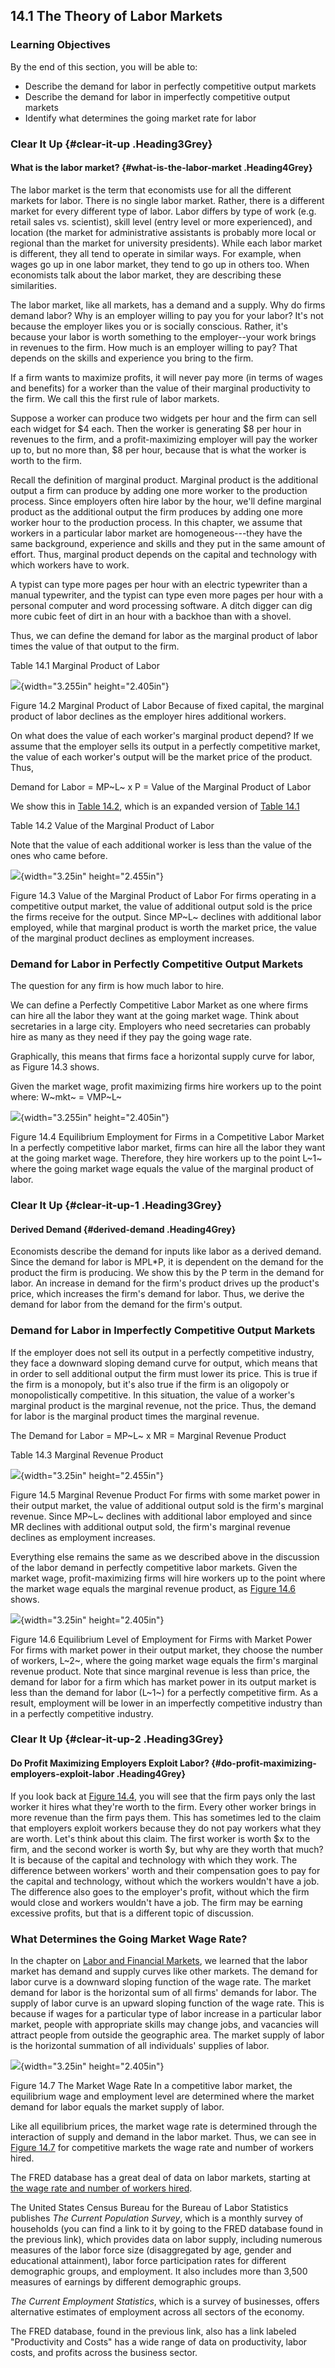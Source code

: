 ## 14.1 The Theory of Labor Markets

### Learning Objectives

By the end of this section, you will be able to:

-   Describe the demand for labor in perfectly competitive output
    markets
-   Describe the demand for labor in imperfectly competitive output
    markets
-   Identify what determines the going market rate for labor

### Clear It Up {#clear-it-up .Heading3Grey}

#### What is the labor market? {#what-is-the-labor-market .Heading4Grey}

The labor market is the term that economists use for all the different
markets for labor. There is no single labor market. Rather, there is a
different market for every different type of labor. Labor differs by
type of work (e.g. retail sales vs. scientist), skill level (entry level
or more experienced), and location (the market for administrative
assistants is probably more local or regional than the market for
university presidents). While each labor market is different, they all
tend to operate in similar ways. For example, when wages go up in one
labor market, they tend to go up in others too. When economists talk
about the labor market, they are describing these similarities.

The labor market, like all markets, has a demand and a supply. Why do
firms demand labor? Why is an employer willing to pay you for your
labor? It's not because the employer likes you or is socially conscious.
Rather, it's because your labor is worth something to the
employer\--your work brings in revenues to the firm. How much is an
employer willing to pay? That depends on the skills and experience you
bring to the firm.

If a firm wants to maximize profits, it will never pay more (in terms of
wages and benefits) for a worker than the value of their marginal
productivity to the firm. We call this the first rule of labor markets.

Suppose a worker can produce two widgets per hour and the firm can sell
each widget for \$4 each. Then the worker is generating \$8 per hour in
revenues to the firm, and a profit-maximizing employer will pay the
worker up to, but no more than, \$8 per hour, because that is what the
worker is worth to the firm.

Recall the definition of marginal product. Marginal product is the
additional output a firm can produce by adding one more worker to the
production process. Since employers often hire labor by the hour, we'll
define marginal product as the additional output the firm produces by
adding one more worker hour to the production process. In this chapter,
we assume that workers in a particular labor market are
homogeneous---they have the same background, experience and skills and
they put in the same amount of effort. Thus, marginal product depends on
the capital and technology with which workers have to work.

A typist can type more pages per hour with an electric typewriter than a
manual typewriter, and the typist can type even more pages per hour with
a personal computer and word processing software. A ditch digger can dig
more cubic feet of dirt in an hour with a backhoe than with a shovel.

Thus, we can define the demand for labor as the marginal product of
labor times the value of that output to the firm.

Table 14.1 Marginal Product of Labor

![](media/14-1-the-theory-of-labor-markets_rId24.jpeg){width="3.255in" height="2.405in"}

Figure 14.2 Marginal Product of Labor Because of fixed capital, the
marginal product of labor declines as the employer hires additional
workers.

On what does the value of each worker's marginal product depend? If we
assume that the employer sells its output in a perfectly competitive
market, the value of each worker's output will be the market price of
the product. Thus,

Demand for Labor = MP~L~ x P = Value of the Marginal Product of Labor

We show this in [Table 14.2](#eip-258), which is an expanded version of
[Table 14.1](#eip-147)

Table 14.2 Value of the Marginal Product of Labor

Note that the value of each additional worker is less than the value of
the ones who came before.

![](media/14-1-the-theory-of-labor-markets_rId27.jpeg){width="3.25in" height="2.455in"}

Figure 14.3 Value of the Marginal Product of Labor For firms operating
in a competitive output market, the value of additional output sold is
the price the firms receive for the output. Since MP~L~ declines with
additional labor employed, while that marginal product is worth the
market price, the value of the marginal product declines as employment
increases.

### Demand for Labor in Perfectly Competitive Output Markets

The question for any firm is how much labor to hire.

We can define a Perfectly Competitive Labor Market as one where firms
can hire all the labor they want at the going market wage. Think about
secretaries in a large city. Employers who need secretaries can probably
hire as many as they need if they pay the going wage rate.

Graphically, this means that firms face a horizontal supply curve for
labor, as Figure 14.3 shows.

Given the market wage, profit maximizing firms hire workers up to the
point where: W~mkt~ = VMP~L~

![](media/14-1-the-theory-of-labor-markets_rId31.jpeg){width="3.255in" height="2.405in"}

Figure 14.4 Equilibrium Employment for Firms in a Competitive Labor
Market In a perfectly competitive labor market, firms can hire all the
labor they want at the going market wage. Therefore, they hire workers
up to the point L~1~ where the going market wage equals the value of the
marginal product of labor.

### Clear It Up {#clear-it-up-1 .Heading3Grey}

#### Derived Demand {#derived-demand .Heading4Grey}

Economists describe the demand for inputs like labor as a derived
demand. Since the demand for labor is MPL\*P, it is dependent on the
demand for the product the firm is producing. We show this by the P term
in the demand for labor. An increase in demand for the firm's product
drives up the product's price, which increases the firm's demand for
labor. Thus, we derive the demand for labor from the demand for the
firm's output.

### Demand for Labor in Imperfectly Competitive Output Markets

If the employer does not sell its output in a perfectly competitive
industry, they face a downward sloping demand curve for output, which
means that in order to sell additional output the firm must lower its
price. This is true if the firm is a monopoly, but it's also true if the
firm is an oligopoly or monopolistically competitive. In this situation,
the value of a worker's marginal product is the marginal revenue, not
the price. Thus, the demand for labor is the marginal product times the
marginal revenue.

The Demand for Labor = MP~L~ x MR = Marginal Revenue Product

Table 14.3 Marginal Revenue Product

![](media/14-1-the-theory-of-labor-markets_rId38.jpeg){width="3.25in" height="2.455in"}

Figure 14.5 Marginal Revenue Product For firms with some market power in
their output market, the value of additional output sold is the firm's
marginal revenue. Since MP~L~ declines with additional labor employed
and since MR declines with additional output sold, the firm's marginal
revenue declines as employment increases.

Everything else remains the same as we described above in the discussion
of the labor demand in perfectly competitive labor markets. Given the
market wage, profit-maximizing firms will hire workers up to the point
where the market wage equals the marginal revenue product, as [Figure
14.6](#CNX_Econ2e_C15_009) shows.

![](media/14-1-the-theory-of-labor-markets_rId41.jpeg){width="3.25in" height="2.405in"}

Figure 14.6 Equilibrium Level of Employment for Firms with Market Power
For firms with market power in their output market, they choose the
number of workers, L~2~, where the going market wage equals the firm's
marginal revenue product. Note that since marginal revenue is less than
price, the demand for labor for a firm which has market power in its
output market is less than the demand for labor (L~1~) for a perfectly
competitive firm. As a result, employment will be lower in an
imperfectly competitive industry than in a perfectly competitive
industry.

### Clear It Up {#clear-it-up-2 .Heading3Grey}

#### Do Profit Maximizing Employers Exploit Labor? {#do-profit-maximizing-employers-exploit-labor .Heading4Grey}

If you look back at [Figure 14.4](#CNX_Econ_C15_003), you will see that
the firm pays only the last worker it hires what they're worth to the
firm. Every other worker brings in more revenue than the firm pays them.
This has sometimes led to the claim that employers exploit workers
because they do not pay workers what they are worth. Let's think about
this claim. The first worker is worth \$x to the firm, and the second
worker is worth \$y, but why are they worth that much? It is because of
the capital and technology with which they work. The difference between
workers' worth and their compensation goes to pay for the capital and
technology, without which the workers wouldn't have a job. The
difference also goes to the employer's profit, without which the firm
would close and workers wouldn't have a job. The firm may be earning
excessive profits, but that is a different topic of discussion.

### What Determines the Going Market Wage Rate?

In the chapter on [Labor and Financial
Markets](http://openstax.org/books/principles-microeconomics-3e/pages/4-introduction-to-labor-and-financial-markets),
we learned that the labor market has demand and supply curves like other
markets. The demand for labor curve is a downward sloping function of
the wage rate. The market demand for labor is the horizontal sum of all
firms' demands for labor. The supply of labor curve is an upward sloping
function of the wage rate. This is because if wages for a particular
type of labor increase in a particular labor market, people with
appropriate skills may change jobs, and vacancies will attract people
from outside the geographic area. The market supply of labor is the
horizontal summation of all individuals' supplies of labor.

![](media/14-1-the-theory-of-labor-markets_rId48.jpeg){width="3.25in" height="2.405in"}

Figure 14.7 The Market Wage Rate In a competitive labor market, the
equilibrium wage and employment level are determined where the market
demand for labor equals the market supply of labor.

Like all equilibrium prices, the market wage rate is determined through
the interaction of supply and demand in the labor market. Thus, we can
see in [Figure 14.7](#CNX_Econ_C15_010) for competitive markets the wage
rate and number of workers hired.

The FRED database has a great deal of data on labor markets, starting at
[the wage rate and number of workers
hired](https://openstax.org/l/cat10).

The United States Census Bureau for the Bureau of Labor Statistics
publishes *The Current Population Survey*, which is a monthly survey of
households (you can find a link to it by going to the FRED database
found in the previous link), which provides data on labor supply,
including numerous measures of the labor force size (disaggregated by
age, gender and educational attainment), labor force participation rates
for different demographic groups, and employment. It also includes more
than 3,500 measures of earnings by different demographic groups.

*The Current Employment Statistics*, which is a survey of businesses,
offers alternative estimates of employment across all sectors of the
economy.

The FRED database, found in the previous link, also has a link labeled
\"Productivity and Costs\" has a wide range of data on productivity,
labor costs, and profits across the business sector.
